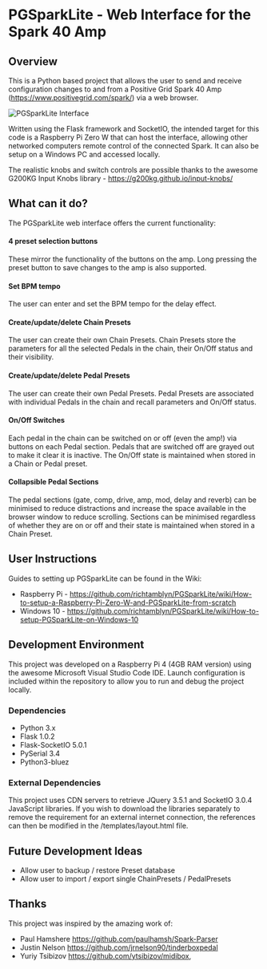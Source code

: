 # PGSparkLite - Web Interface for the Spark 40 Amp

## Overview

This is a Python based project that allows the user to send and receive configuration changes to and from a Positive Grid Spark 40 Amp (https://www.positivegrid.com/spark/) via a web browser. 

![PGSparkLite Interface](https://richtamblyn.co.uk/wp-content/uploads/2021/05/DAW_Example.jpg)

Written using the Flask framework and SocketIO, the intended target for this code is a Raspberry Pi Zero W that can host the interface, allowing other networked computers remote control of the connected Spark. It can also be setup on a Windows PC and accessed locally.

The realistic knobs and switch controls are possible thanks to the awesome G200KG Input Knobs library - https://g200kg.github.io/input-knobs/

## What can it do?
The PGSparkLite web interface offers the current functionality:

#### 4 preset selection buttons
These mirror the functionality of the buttons on the amp. Long pressing the preset button to save changes to the amp is also supported.

#### Set BPM tempo
The user can enter and set the BPM tempo for the delay effect.

#### Create/update/delete Chain Presets
The user can create their own Chain Presets. Chain Presets store the parameters for all the selected Pedals in the chain, their On/Off status and their visibility.

#### Create/update/delete Pedal Presets
The user can create their own Pedal Presets. Pedal Presets are associated with individual Pedals in the chain and recall parameters and On/Off status.

#### On/Off Switches
Each pedal in the chain can be switched on or off (even the amp!) via buttons on each Pedal section. Pedals that are switched off are grayed out to make it clear it is inactive. The On/Off state is maintained when stored in a Chain or Pedal preset.

#### Collapsible Pedal Sections
The pedal sections (gate, comp, drive, amp, mod, delay and reverb) can be minimised to reduce distractions and increase the space available in the browser window to reduce scrolling. Sections can be minimised regardless of whether they are on or off and their state is maintained when stored in a Chain Preset.

## User Instructions
Guides to setting up PGSparkLite can be found in the Wiki: 

* Raspberry Pi - https://github.com/richtamblyn/PGSparkLite/wiki/How-to-setup-a-Raspberry-Pi-Zero-W-and-PGSparkLite-from-scratch
* Windows 10 - https://github.com/richtamblyn/PGSparkLite/wiki/How-to-setup-PGSparkLite-on-Windows-10

## Development Environment
This project was developed on a Raspberry Pi 4 (4GB RAM version) using the awesome Microsoft Visual Studio Code IDE. Launch configuration is included within the repository to allow you to run and debug the project locally. 

### Dependencies
- Python 3.x
- Flask 1.0.2 
- Flask-SocketIO 5.0.1
- PySerial 3.4
- Python3-bluez

### External Dependencies
This project uses CDN servers to retrieve JQuery 3.5.1 and SocketIO 3.0.4 JavaScript libraries. If you wish to download the libraries separately to remove the requirement for an external internet connection, the references can then be modified in the /templates/layout.html file.

## Future Development Ideas
- Allow user to backup / restore Preset database
- Allow user to import / export single ChainPresets / PedalPresets

## Thanks

This project was inspired by the amazing work of:

- Paul Hamshere https://github.com/paulhamsh/Spark-Parser
- Justin Nelson https://github.com/jrnelson90/tinderboxpedal
- Yuriy Tsibizov https://github.com/ytsibizov/midibox,
